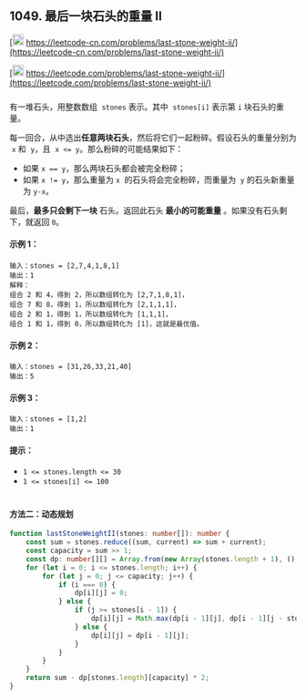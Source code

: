 ## 1049. 最后一块石头的重量 II

[<img src="https://static.leetcode-cn.com/cn-mono-assets/production/assets/logo-dark-cn.c42314a8.svg" height="20" /> https://leetcode-cn.com/problems/last-stone-weight-ii/](https://leetcode-cn.com/problems/last-stone-weight-ii/)

[<img src="https://assets.leetcode.com/static_assets/public/webpack_bundles/images/logo-dark.e99485d9b.svg" height="20"/> https://leetcode.com/problems/last-stone-weight-ii/](https://leetcode.com/problems/last-stone-weight-ii/)

###

有一堆石头，用整数数组  `stones` 表示。其中  `stones[i]` 表示第 `i` 块石头的重量。

每一回合，从中选出**任意两块石头**，然后将它们一起粉碎。假设石头的重量分别为  `x` 和  `y`，且  `x <= y`。那么粉碎的可能结果如下：

-   如果 `x == y`，那么两块石头都会被完全粉碎；
-   如果 `x != y`，那么重量为 `x`  的石头将会完全粉碎，而重量为  `y` 的石头新重量为 `y-x`。

最后，**最多只会剩下一块** 石头。返回此石头 **最小的可能重量** 。如果没有石头剩下，就返回 `0`。

#### 示例 1：

```
输入：stones = [2,7,4,1,8,1]
输出：1
解释：
组合 2 和 4，得到 2，所以数组转化为 [2,7,1,8,1]，
组合 7 和 8，得到 1，所以数组转化为 [2,1,1,1]，
组合 2 和 1，得到 1，所以数组转化为 [1,1,1]，
组合 1 和 1，得到 0，所以数组转化为 [1]，这就是最优值。
```

#### 示例 2：

```
输入：stones = [31,26,33,21,40]
输出：5
```

#### 示例 3：

```
输入：stones = [1,2]
输出：1
```

#### 提示：

-   `1 <= stones.length <= 30`
-   `1 <= stones[i] <= 100`

#

#### 方法二：动态规划

```ts
function lastStoneWeightII(stones: number[]): number {
    const sum = stones.reduce((sum, current) => sum + current);
    const capacity = sum >> 1;
    const dp: number[][] = Array.from(new Array(stones.length + 1), () => new Array(capacity + 1));
    for (let i = 0; i <= stones.length; i++) {
        for (let j = 0; j <= capacity; j++) {
            if (i === 0) {
                dp[i][j] = 0;
            } else {
                if (j >= stones[i - 1]) {
                    dp[i][j] = Math.max(dp[i - 1][j], dp[i - 1][j - stones[i - 1]] + stones[i - 1]);
                } else {
                    dp[i][j] = dp[i - 1][j];
                }
            }
        }
    }
    return sum - dp[stones.length][capacity] * 2;
}
```
